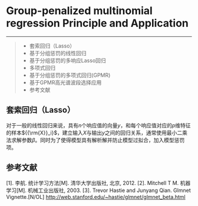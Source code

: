 #  Group-penalized multinomial regression Principle and Application
<script type="text/javascript" src="http://cdn.mathjax.org/mathjax/latest/MathJax.js?config=default"></script>
------

> * 套索回归（Lasso）
> * 基于分组惩罚的线性回归
> * 基于分组惩罚的多响应Lasso回归
> * 多项式回归
> * 基于分组惩罚的多项式回归(GPMR)
> * 基于GPMR高光谱波段选择应用
> * 参考文献

<!--more-->
## 套索回归（Lasso）
对于一般的线性回归来说，具有$n$个响应值的向量$y$，和每个响应值对应的$p$维特征的样本${{\rm{X}}_i}$，建立输入$X$与输出$y$之间的回归关系，通常使用最小二乘法求解参数$\beta$。同时为了使得模型具有解析解并防止模型过拟合，加入模型惩罚项。


## 参考文献
[1]. 李航. 统计学习方法[M]. 清华大学出版社, 北京, 2012.
[2]. Mitchell T M. 机器学习[M]. 机械工业出版社, 2003.
[3]. Trevor Hastie and Junyang Qian. Glmnet Vignette.[N/OL] http://web.stanford.edu/~hastie/glmnet/glmnet_beta.html	
